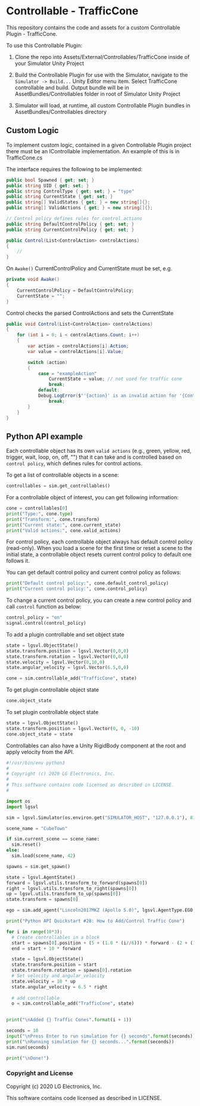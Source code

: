 # Controllable - TrafficCone

This repository contains the code and assets for a custom Controllable Plugin - TrafficCone.

To use this Controllable Plugin:

1) Clone the repo into Assets/External/Controllables/TrafficCone inside of your Simulator Unity Project

2) Build the Controllable Plugin for use with the Simulator, navigate to the `Simulator -> Build...` Unity Editor menu item. Select TrafficCone controllable and build.  Output bundle will be in AssetBundles/Controllables folder in root of Simulator Unity Project

3) Simulator will load, at runtime, all custom Controllable Plugin bundles in AssetBundles/Controllables directory



## Custom Logic

To implement custom logic, contained in a given Controllable Plugin project there must be an IControllable<Type> implementation. An example of this is in TrafficCone.cs

The interface requires the following to be implemented:

```c#
public bool Spawned { get; set; }        
public string UID { get; set; }
public string ControlType { get; set; } = "type"
public string CurrentState { get; set; }
public string[] ValidStates { get; } = new string[]{};
public string[] ValidActions { get; } = new string[]{};

// Control policy defines rules for control actions
public string DefaultControlPolicy { get; set; }
public string CurrentControlPolicy { get; set; }

public Control(List<ControlAction> controlActions)
{
    //
}
```

On ```Awake()``` CurrentControlPolicy and CurrentState must be set, e.g.

```c#
private void Awake()
{
    CurrentControlPolicy = DefaultControlPolicy;
    CurrentState = "";
}
```

Control checks the parsed ControlActions and sets the CurrentState

```c#
public void Control(List<ControlAction> controlActions)
{
    for (int i = 0; i < controlActions.Count; i++)
    {
        var action = controlActions[i].Action;
        var value = controlActions[i].Value;

        switch (action)
        {
            case = "exampleAction"
            	CurrentState = value; // not used for traffic cone
            	break;
            default:
            Debug.LogError($"'{action}' is an invalid action for '{ControlType}'");
                break;
        }
    }
}
```



## Python API example

Each controllable object has its own `valid actions` (e.g., green, yellow, red, trigger, wait, loop, on, off, "") that it can take and is controlled based on `control policy`, which defines rules for control actions.

To get a list of controllable objects in a scene:

```python
controllables = sim.get_controllables()
```

For a controllable object of interest, you can get following information:

```python
cone = controllables[0]
print("Type:", cone.type)
print("Transform:", cone.transform)
print("Current state:", cone.current_state)
print("Valid actions:", cone.valid_actions)
```

For control policy, each controllable object always has default control policy (read-only). When you load a scene for the first time or reset a scene to the initial state, a controllable object resets current control policy to default one follows it.

You can get default control policy and current control policy as follows:

```python
print("Default control policy:", cone.default_control_policy)
print("Current control policy:", cone.control_policy)
```

To change a current control policy, you can create a new control policy and call `control` function as below:

```python
control_policy = "on"
signal.control(control_policy)
```

To add a plugin controllable and set object state

```python
state = lgsvl.ObjectState()
state.transform.position = lgsvl.Vector(0,0,0)
state.transform.rotation = lgsvl.Vector(0,0,0)
state.velocity = lgsvl.Vector(0,10,0)
state.angular_velocity = lgsvl.Vector(6.5,0,0)

cone = sim.controllable_add("TrafficCone", state)
```

To get plugin controllable object state

```python
cone.object_state
```

To set plugin controllable object state

```python
state = lgsvl.ObjectState()
state.transform.position = lgsvl.Vector(0, 0, -10)
cone.object_state = state
```

Controllables can also have a Unity RigidBody component at the root and apply velocity from the API. 

```python
#!/usr/bin/env python3
#
# Copyright (c) 2020 LG Electronics, Inc.
#
# This software contains code licensed as described in LICENSE.
#

import os
import lgsvl

sim = lgsvl.Simulator(os.environ.get("SIMULATOR_HOST", "127.0.0.1"), 8181)

scene_name = "CubeTown"

if sim.current_scene == scene_name:
  sim.reset()
else:
  sim.load(scene_name, 42)

spawns = sim.get_spawn()

state = lgsvl.AgentState()
forward = lgsvl.utils.transform_to_forward(spawns[0])
right = lgsvl.utils.transform_to_right(spawns[0])
up = lgsvl.utils.transform_to_up(spawns[0])
state.transform = spawns[0]

ego = sim.add_agent("Lincoln2017MKZ (Apollo 5.0)", lgsvl.AgentType.EGO, state)

print("Python API Quickstart #28: How to Add/Control Traffic Cone")

for i in range(10*3):
  # Create controllables in a block
  start = spawns[0].position + (5 + (1.0 * (i//6))) * forward - (2 + (1.0 * (i % 6))) * right
  end = start + 10 * forward

  state = lgsvl.ObjectState()
  state.transform.position = start
  state.transform.rotation = spawns[0].rotation
  # Set velocity and angular_velocity
  state.velocity = 10 * up
  state.angular_velocity = 6.5 * right
  
  # add controllable
  o = sim.controllable_add("TrafficCone", state)
  

print("\nAdded {} Traffic Cones".format(i + 1))

seconds = 10
input("\nPress Enter to run simulation for {} seconds".format(seconds))
print("\nRunning simulation for {} seconds...".format(seconds))
sim.run(seconds)

print("\nDone!")
```



### Copyright and License

Copyright (c) 2020 LG Electronics, Inc.

This software contains code licensed as described in LICENSE.
